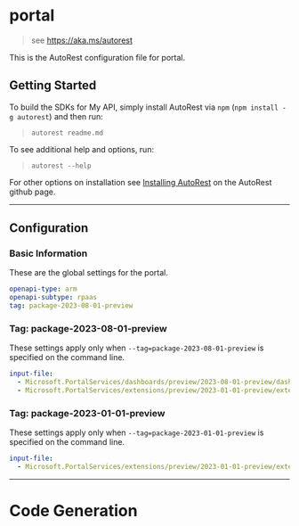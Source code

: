 # portal

> see https://aka.ms/autorest

This is the AutoRest configuration file for portal.

## Getting Started

To build the SDKs for My API, simply install AutoRest via `npm` (`npm install -g autorest`) and then run:

> `autorest readme.md`

To see additional help and options, run:

> `autorest --help`

For other options on installation see [Installing AutoRest](https://aka.ms/autorest/install) on the AutoRest github page.

---

## Configuration

### Basic Information

These are the global settings for the portal.

```yaml
openapi-type: arm
openapi-subtype: rpaas
tag: package-2023-08-01-preview
```


### Tag: package-2023-08-01-preview

These settings apply only when `--tag=package-2023-08-01-preview` is specified on the command line.

```yaml $(tag) == 'package-preview-2023-08'
input-file:
  - Microsoft.PortalServices/dashboards/preview/2023-08-01-preview/dashboards.json
  - Microsoft.PortalServices/extensions/preview/2023-01-01-preview/extensions.json
```
### Tag: package-2023-01-01-preview

These settings apply only when `--tag=package-2023-01-01-preview` is specified on the command line.

```yaml $(tag) == 'package-2023-01-01-preview'
input-file:
  - Microsoft.PortalServices/extensions/preview/2023-01-01-preview/extensions.json
```

---

# Code Generation
